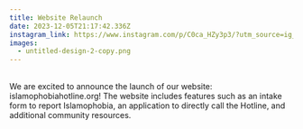 ```yaml
---
title: Website Relaunch
date: 2023-12-05T21:17:42.336Z
instagram_link: https://www.instagram.com/p/C0ca_HZy3p3/?utm_source=ig_web_copy_link&igshid=MzRlODBiNWFlZA==
images:
  - untitled-design-2-copy.png
---
```

\
We are excited to announce the launch of our website: islamophobiahotline.org! The website includes features such as an intake form to report Islamophobia, an application to directly call the Hotline, and additional community resources.